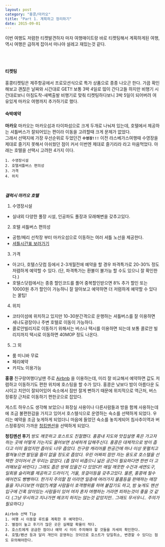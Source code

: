 ```yaml
---
layout: post
category: "홍콩/마카오"
title: "Part 1. 계획하고 정리하기"
date: 2015-09-01
---
```


이번 여행도 저렴한 티켓발견하자 마자 여행매이트랑 바로 티켓팅해서 계획하게된 여행,
역시 여행은 급하게 잡아서 떠나야 설레고 재밌는것 같다.

<div class="img_row">
    <img class="col one" src="{{ site.baseurl }}/img/plan_b/hk/1.JPG" alt="" />
    <img class="col one" src="{{ site.baseurl }}/img/plan_b/hk/2.JPG" alt="" />
    <img class="col one" src="{{ site.baseurl }}/img/plan_b/hk/3.JPG" alt="" />
</div>
<br>

<div class="divider"></div>

#### 티켓팅
홍콩티켓팅은 제주항공에서 프로모션식으로 특가 상품으로 종종 나오곤 한다.
가끔 확인해보고 괜찮은 날짜와 시간대로 GET!!
보통 3박 4일로 많이 간다고들 하지만 비행기 시간대로보니 아침도착-새벽출발 비행기로 맞춰 티켓팅하다보니
3박 5일이 되어버려 여유있게 마카오 여행까지 추가하기로 했다.

<div class="divider"></div>

#### 숙박예약
**마카오**
마카오는 마카오섬과 타이파섬으로 크게 두개로 나눠져 있는데, 호텔에서 제공하는 셔틀버스가 잘되어있는 편이라 이동을 고려할때 크게 문제가 없었다.  
그래서 선택지에 가장 우선순위로 두었던건 **`수영장!!!`**
이전 라스베가스여행때 수영장을 제대로 즐기지 못해서 아쉬웠던 점이 커서 이번엔 제대로 즐기리라 라고 마음먹었다.
아래는 호텔을 선택시 고려한 4가지 이다.

```
1. 수영장시설
2. 호텔셔틀버스 편의성
3. 가격
4. 위치
```

<div class="img_row">
    <img class="col one" src="{{ site.baseurl }}/img/plan_b/hk/4.JPG" alt="" />
    <img class="col one" src="{{ site.baseurl }}/img/plan_b/hk/5.JPG" alt="" />
    <img class="col one" src="{{ site.baseurl }}/img/plan_b/hk/6.JPG" alt="" />
</div>

**_갤럭시 마카오 호텔_**

1. 수영장시설
  - 실내외 다양한 풀장 시설, 인공파도 풀장과 모래해변을 갖추고있다.
2. 호텔 셔틀버스 편의성
  - 공항/페리 선착장 부터 마카오섬으로 이동하는 여러 셔틀 노선을 제공한다.
  - [셔틀시간표 보러가기](http://www.galaxymacau.com/en/getting-here/free-shuttle-bus)
3. 가격
  - 아고다, 호텔스닷컴 등에서 2-3개월전에 예약을 할 경우 파격특가로 20-30% 정도 저렴하게 예약할 수 있다. (단, 파격특가는 환불이 불가능 할 수도 있으니 잘 확인한다.)
  - 호텔스닷컴에서는 종종 할인코드를 풀어 중복할인받으면 8% 추가 할인 또는 10000원 추가 할인이 가능하니 잘 알아보고 예약하면 더 저렴하게 예약할 수 있다는 꿀팁!
4. 위치
  - 코타이섬에 위치하고 있지만 10-30분간격으로 운행하는 셔틀버스를 잘 이용하면 세나도광장이나 주변 호텔로 이동이 가능하다.
  - 콜로안빌리지로 이동하기 위해서는 버스나 택시를 이용하면 되는데 보통 콜로안 빌리지까지 택시로 이동하면 40MOP 정도 나온다.
5. 그 외
  - 룸 미니바 무료
  - 페리예약
  - 카지노 이용가능



**홍콩**
친구랑여행다닐땐 주로 [Airbnb](http://www.airbnb.com) 을 이용하는데,
미리 잘 비교해서 예약하면 값도 저렴하고 이동하기도 편한 위치에 호스팅을 할 수가 있다.
홍콩은 낮보다 밤이 아름다운 도시이고 치안이 잘되어있어 숙소에서 잠만 잘게 뻔하기 때문에 위치적으로 역근처, 버스정류장 근처로 이동하기 편한곳으로 잡았다.

게스트 하우스도 생각해 보았으나 화장실 사용이나 다른사람들과 방을 함께 사용하는데에 조금 불편한감을 가지고 있어서
호스텔식으로 운영하는 숙소를 선택하게 되었다.
우리는 예약을 조금 늦게하게 되었더니 마음에 들었던 숙소를 놓치게되어 침사추이역과 버스정류장이 가까운 [청킹멘션](https://www.airbnb.co.kr/rooms/5700239)을 선택하게 되었다.


**청킹멘션 후기**
_방도 깨끗하고 호스트도 친절했다.
홍콩내 지도와 맛집설명 혹은 가고자 하는 곳에 어떻게 가는지도 물어보면 상세하게 답해주신다.
홍콩은 대체적으로 방이 좁다고 이미 들었지만 좁아도 너무 좁았다.
친구랑 캐리어를 한공간에 하나 이상 못펼치고 펼쳐놓으면 발딛을 틈이 없을 정도로 좁았다.
우린 어짜피 잠만 자는 용도로 호스텔을 선택한 것이어서 큰 무리는 없었다.
(좀 많이 비좁으니 넓은 공간이 필요하다면 한번 더 고려해보길 바란다.)
그래도 좁은 방에 있을건 다 있었다!! 매일 깨끗한 수건과 세면도구, 일회용 슬리퍼를 제공하고
드라이기, 거울, 옷걸이등을 갖추고있다. 물론, 홍콩에 필수 에어컨도 빵빵하다.
한가지 주의할 점 이라면 일층에 여러가지 물품등을 판매하는 매장들을 지나다보면 아랍(?)계열 사람들이
호객행위를 하며 붙잡기도 하고, 밤 늦게도 멘션 입구에 간혹 앉아있는 사람들이 있어
여자 혼자 여행하는 거라면 피하는것이 좋을 것 같다.
(그냥 무시하고 지나가면 헤코지 하지는 않는것 같았지만.. 그래도 무서우니.. 주의가 필요하다.)_

```
Airbnb 선택 Tip
1. 여행 시 이동할 루트를 계획한 후 예약한다.
2. 별점이 높고 후기가 많은 곳은 실패할 확율이 적다.
3. 호스트에게 궁금한 점이나 예약 시 미리 주의해야 할 것들을 자세히 확인한다.
4. 호텔/펜션 등과 달리 개인이 운영하는 것이므로 호스트가 당일취소, 변경할 수 있다는 점도 유의해야한다.
```
